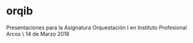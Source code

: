 # orqib
Presentaciones para la Asignatura Orquestación I en Instituto Profesional Arcos \ 14 de Marzo 2018 
